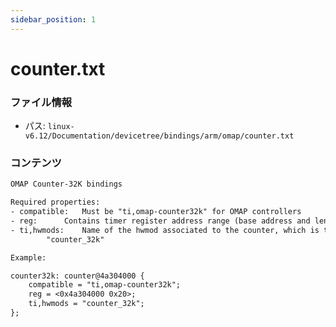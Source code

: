```yaml
---
sidebar_position: 1
---
```

# counter.txt

### ファイル情報

- パス: `linux-v6.12/Documentation/devicetree/bindings/arm/omap/counter.txt`

### コンテンツ

```txt
OMAP Counter-32K bindings

Required properties:
- compatible:	Must be "ti,omap-counter32k" for OMAP controllers
- reg:		Contains timer register address range (base address and length)
- ti,hwmods:	Name of the hwmod associated to the counter, which is typically
		"counter_32k"

Example:

counter32k: counter@4a304000 {
	compatible = "ti,omap-counter32k";
	reg = <0x4a304000 0x20>;
	ti,hwmods = "counter_32k";
};

```
